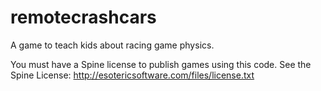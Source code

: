 # remotecrashcars
A game to teach kids about racing game physics.

You must have a Spine license to publish games using this code. See the Spine License: http://esotericsoftware.com/files/license.txt
